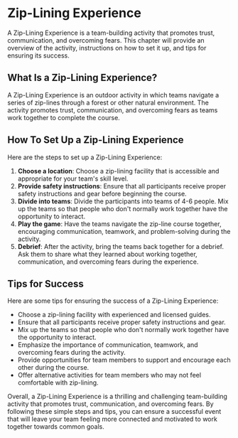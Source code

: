 Zip-Lining Experience
========================================================

A Zip-Lining Experience is a team-building activity that promotes trust, communication, and overcoming fears. This chapter will provide an overview of the activity, instructions on how to set it up, and tips for ensuring its success.

What Is a Zip-Lining Experience?
--------------------------------

A Zip-Lining Experience is an outdoor activity in which teams navigate a series of zip-lines through a forest or other natural environment. The activity promotes trust, communication, and overcoming fears as teams work together to complete the course.

How To Set Up a Zip-Lining Experience
-------------------------------------

Here are the steps to set up a Zip-Lining Experience:

1. **Choose a location**: Choose a zip-lining facility that is accessible and appropriate for your team's skill level.
2. **Provide safety instructions**: Ensure that all participants receive proper safety instructions and gear before beginning the course.
3. **Divide into teams**: Divide the participants into teams of 4-6 people. Mix up the teams so that people who don't normally work together have the opportunity to interact.
4. **Play the game**: Have the teams navigate the zip-line course together, encouraging communication, teamwork, and problem-solving during the activity.
5. **Debrief**: After the activity, bring the teams back together for a debrief. Ask them to share what they learned about working together, communication, and overcoming fears during the experience.

Tips for Success
----------------

Here are some tips for ensuring the success of a Zip-Lining Experience:

* Choose a zip-lining facility with experienced and licensed guides.
* Ensure that all participants receive proper safety instructions and gear.
* Mix up the teams so that people who don't normally work together have the opportunity to interact.
* Emphasize the importance of communication, teamwork, and overcoming fears during the activity.
* Provide opportunities for team members to support and encourage each other during the course.
* Offer alternative activities for team members who may not feel comfortable with zip-lining.

Overall, a Zip-Lining Experience is a thrilling and challenging team-building activity that promotes trust, communication, and overcoming fears. By following these simple steps and tips, you can ensure a successful event that will leave your team feeling more connected and motivated to work together towards common goals.
